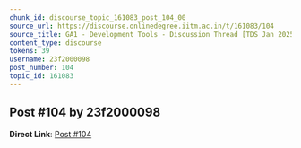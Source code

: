```yaml
---
chunk_id: discourse_topic_161083_post_104_00
source_url: https://discourse.onlinedegree.iitm.ac.in/t/161083/104
source_title: GA1 - Development Tools - Discussion Thread [TDS Jan 2025]
content_type: discourse
tokens: 39
username: 23f2000098
post_number: 104
topic_id: 161083
---
```


## Post #104 by 23f2000098

**Direct Link**: [Post #104](https://discourse.onlinedegree.iitm.ac.in/t/161083/104)
